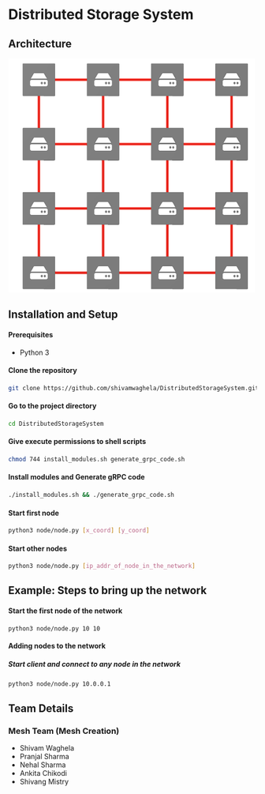 # Distributed Storage System
## Architecture
![](./docs/mesh.png)
## Installation and Setup
#### Prerequisites
- Python 3
#### Clone the repository
```bash
git clone https://github.com/shivamwaghela/DistributedStorageSystem.git
```
#### Go to the project directory
```bash
cd DistributedStorageSystem
```
#### Give execute permissions to shell scripts
```bash
chmod 744 install_modules.sh generate_grpc_code.sh
```
#### Install modules and Generate gRPC code
```bash
./install_modules.sh && ./generate_grpc_code.sh
```
#### Start first node
```bash
python3 node/node.py [x_coord] [y_coord]
```
#### Start other nodes
```bash
python3 node/node.py [ip_addr_of_node_in_the_network]
```
## Example: Steps to bring up the network
#### Start the first node of the network
```
python3 node/node.py 10 10
```
#### Adding nodes to the network
##### Start client and connect to any node in the network
```
python3 node/node.py 10.0.0.1
```
## Team Details
### Mesh Team (Mesh Creation)
- Shivam Waghela
- Pranjal Sharma
- Nehal Sharma
- Ankita Chikodi
- Shivang Mistry
